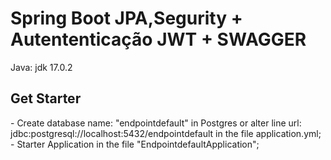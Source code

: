 <h1>Spring Boot JPA,Segurity + Autententicação JWT + SWAGGER</h1>
<p>
        Java: jdk 17.0.2
        
</p>
<h2>Get Starter</h2>
<p>
        - Create database name: "endpointdefault" in Postgres or alter line url: jdbc:postgresql://localhost:5432/endpointdefault in the file application.yml;
        <br/>- Starter Application in the file "EndpointdefaultApplication";
</p>
